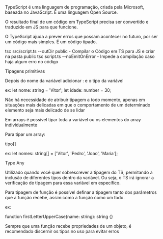TypeScript é uma linguagem de programação, criada pela Microsoft, baseada no JavaScript.
É uma linguagem Open Source.

O resultado final de um código em TypeScript precisa ser convertido e traduzido em JS para que funcione.

O TypeScript ajuda a prever erros que possam acontecer no futuro, por ser um código mais simples.
É um código tipado.

tsc src/script.ts --outDir public  - Compilar o Código em TS para JS e criar na pasta public
tsc script.ts --noEmitOnError - Impede a compilação caso haja algum erro no código

Tipagens primitivas

Depois do nome da variável adicionar : e o tipo da variável

ex: 
let nome: string = 'Vitor';
let idade: number = 30;

Não há necessidade de atribuir tipagem a todo momento, apenas em situações mais delicadas em que o comportamento de um determinado elemento seja mais delicado de se lidar

Em arrays é possível tipar toda a variável ou os elementos do array individualmente

Para tipar um array:

tipo[]

ex: 
let nomes: string[] = ['Vitor', 'Pedro', 'Joao', 'Maria'];


Type Any

Utilizado quando você quer sobrescrever a tipagem do TS, permitando a inclusão de diferentes tipos dentro da variável. Ou seja, o TS irá ignorar a verificação de tipagem para essa variável em específico.

Para tipagem de função é possível definar a tipagem tanto dos parâmetros que a função recebe, assim como a função como um todo.

ex:

function firstLetterUpperCase(name: string): string {}

Sempre que uma função recebe propriedades de um objeto, é recomendado discernir os tipos no uso para evitar erros